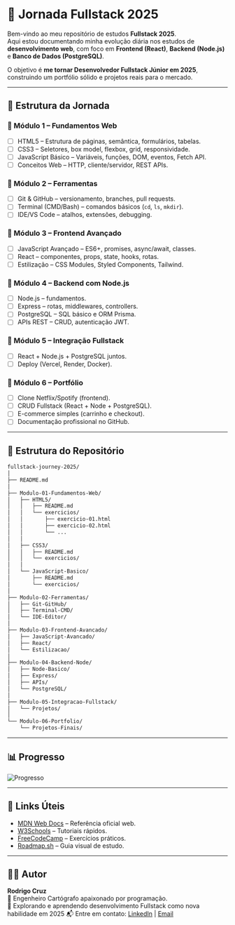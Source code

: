 # 🚀 Jornada Fullstack 2025

Bem-vindo ao meu repositório de estudos **Fullstack 2025**.  
Aqui estou documentando minha evolução diária nos estudos de **desenvolvimento web**, com foco em **Frontend (React)**, **Backend (Node.js)** e **Banco de Dados (PostgreSQL)**.

O objetivo é **me tornar Desenvolvedor Fullstack Júnior em 2025**, construindo um portfólio sólido e projetos reais para o mercado.

---

## 🧭 Estrutura da Jornada

### 📌 Módulo 1 – Fundamentos Web
- [ ] HTML5 – Estrutura de páginas, semântica, formulários, tabelas.
- [ ] CSS3 – Seletores, box model, flexbox, grid, responsividade.
- [ ] JavaScript Básico – Variáveis, funções, DOM, eventos, Fetch API.
- [ ] Conceitos Web – HTTP, cliente/servidor, REST APIs.

### 📌 Módulo 2 – Ferramentas
- [ ] Git & GitHub – versionamento, branches, pull requests.
- [ ] Terminal (CMD/Bash) – comandos básicos (`cd`, `ls`, `mkdir`).
- [ ] IDE/VS Code – atalhos, extensões, debugging.

### 📌 Módulo 3 – Frontend Avançado
- [ ] JavaScript Avançado – ES6+, promises, async/await, classes.
- [ ] React – componentes, props, state, hooks, rotas.
- [ ] Estilização – CSS Modules, Styled Components, Tailwind.

### 📌 Módulo 4 – Backend com Node.js
- [ ] Node.js – fundamentos.
- [ ] Express – rotas, middlewares, controllers.
- [ ] PostgreSQL – SQL básico e ORM Prisma.
- [ ] APIs REST – CRUD, autenticação JWT.

### 📌 Módulo 5 – Integração Fullstack
- [ ] React + Node.js + PostgreSQL juntos.
- [ ] Deploy (Vercel, Render, Docker).

### 📌 Módulo 6 – Portfólio
- [ ] Clone Netflix/Spotify (frontend).
- [ ] CRUD Fullstack (React + Node + PostgreSQL).
- [ ] E-commerce simples (carrinho e checkout).
- [ ] Documentação profissional no GitHub.

---

## 📂 Estrutura do Repositório

```bash
fullstack-journey-2025/
│
├── README.md               
│
├── Modulo-01-Fundamentos-Web/
│   ├── HTML5/
│   │   ├── README.md         
│   │   └── exercicios/
│   │       ├── exercicio-01.html
│   │       ├── exercicio-02.html
│   │       └── ...
│   │
│   ├── CSS3/
│   │   ├── README.md          
│   │   └── exercicios/
│   │
│   └── JavaScript-Basico/
│       ├── README.md       
│       └── exercicios/
│
├── Modulo-02-Ferramentas/
│   ├── Git-GitHub/
│   ├── Terminal-CMD/
│   └── IDE-Editor/
│
├── Modulo-03-Frontend-Avancado/
│   ├── JavaScript-Avancado/
│   ├── React/
│   └── Estilizacao/
│
├── Modulo-04-Backend-Node/
│   ├── Node-Basico/
│   ├── Express/
│   ├── APIs/
│   └── PostgreSQL/
│
├── Modulo-05-Integracao-Fullstack/
│   └── Projetos/
│
└── Modulo-06-Portfolio/
    └── Projetos-Finais/
```

---

## 📊 Progresso
<!-- mod 1: 17; mod 2:33 mod 3:50; mod 4: 67, mod 5: 83, mod 6: 100-->

![Progresso](https://progress-bar.xyz/0?title=Concluído)

---

## 🔗 Links Úteis

- [MDN Web Docs](https://developer.mozilla.org/pt-BR/) – Referência oficial web.  
- [W3Schools](https://www.w3schools.com/) – Tutoriais rápidos.  
- [FreeCodeCamp](https://www.freecodecamp.org/learn/) – Exercícios práticos.  
- [Roadmap.sh](https://roadmap.sh/full-stack) – Guia visual de estudo.  

---

## 👨‍💻 Autor

**Rodrigo Cruz**  
🚀 Engenheiro Cartógrafo apaixonado por programação.  
📌 Explorando e aprendendo desenvolvimento Fullstack como nova habilidade em 2025 
📬 Entre em contato: [LinkedIn](www.linkedin.com/in/rodrigoceezar) | [Email](rodrigocruz.ce.pro@gmail.com)

